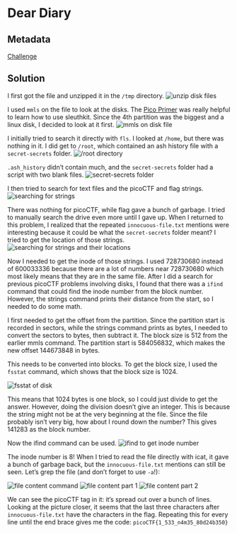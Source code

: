 # Dear Diary

## Metadata

[Challenge](https://play.picoctf.org/practice/challenge/413?category=4&originalEvent=73)

## Solution

I first got the file and unzipped it in the `/tmp` directory.
![unzip disk files](images/1.png)

I used `mmls` on the file to look at the disks. The [Pico Primer](https://primer.picoctf.com/#_disk_analysis) was really helpful to learn how to use sleuthkit. Since the 4th partition was the biggest and a linux disk, I decided to look at it first.
![mmls on disk file](images/2.png)

I initially tried to search it directly with `fls`. I looked at `/home`, but there was nothing in it. I did get to `/root`, which contained an ash history file with a `secret-secrets` folder.
![/root directory](images/3.png)

`.ash_history` didn’t contain much, and the `secret-secrets` folder had a script with two blank files.
![secret-secrets folder](images/4.png)

I then tried to search for text files and the picoCTF and flag strings.
![searching for strings](images/5.png)

There was nothing for picoCTF, while flag gave a bunch of garbage. I tried to manually search the drive even more until I gave up. When I returned to this problem, I realized that the repeated `innocuous-file.txt` mentions were interesting because it could be what the `secret-secrets` folder meant? I tried to get the location of those strings.
![searching for strings and their locations](images/6.png)

Now I needed to get the inode of those strings. I used 728730680 instead of 600033336 because there are a lot of numbers near 728730680 which most likely means that they are in the same file. After I did a search for previous picoCTF problems involving disks, I found that there was a `ifind` command that could find the inode number from the block number. However, the strings command prints their distance from the start, so I needed to do some math.

I first needed to get the offset from the partition. Since the partition start is recorded in sectors, while the strings command prints as bytes, I needed to convert the sectors to bytes, then subtract it. The block size is 512 from the earlier mmls command. The partition start is 584056832, which makes the new offset 144673848 in bytes.

This needs to be converted into blocks. To get the block size, I used the `fsstat` command, which shows that the block size is 1024.

![fsstat of disk](images/7.png)

This means that 1024 bytes is one block, so I could just divide to get the answer. However, doing the division doesn’t give an integer. This is because the string might not be at the very beginning at the file. Since the file probably isn’t very big, how about I round down the number? This gives 141283 as the block number.

Now the ifind command can be used.
![ifind to get inode number](images/8.png)

The inode number is 8! When I tried to read the file directly with icat, it gave a bunch of garbage back, but the `innocuous-file.txt` mentions can still be seen. Let’s grep the file (and don’t forget to use `-a`!):

![file content command](images/12.png)
![file content part 1](images/9.png)
![file content part 2](images/10.png)

We can see the picoCTF tag in it: it’s spread out over a bunch of lines. Looking at the picture closer, it seems that the last three characters after `innocuous-file.txt` have the characters in the flag. Repeating this for every line until the end brace gives me the code: `picoCTF{1_533_n4m35_80d24b350}`
